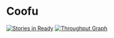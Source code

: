# Coofu

[![Stories in Ready](https://badge.waffle.io/alexjoverm/Coofu.svg?label=ready&title=Ready)](http://waffle.io/alexjoverm/Coofu)
[![Throughput Graph](https://graphs.waffle.io/alexjoverm/Coofu/throughput.svg)](https://waffle.io/alexjoverm/Coofu/metrics)

